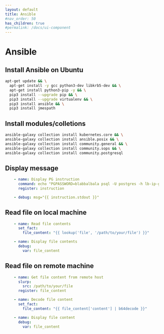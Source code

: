 ```yaml
---
layout: default
title: Ansible
#nav_order: 50
has_children: true
#permalink: /docs/ui-component
---
```


# Ansible

## Install Ansible on Ubuntu

```bash
apt-get update && \
  apt-get install -y gcc python3-dev libkrb5-dev && \
  apt-get install python3-pip -y && \
  pip3 install --upgrade pip && \
  pip3 install --upgrade virtualenv && \
  pip3 install ansible && \
  pip3 install jmespath
```

## Install modules/colletions

```bash
ansible-galaxy collection install kubernetes.core && \
ansible-galaxy collection install ansible.posix && \
ansible-galaxy collection install community.general && \
ansible-galaxy collection install community.sops && \
ansible-galaxy collection install community.postgresql
```

## Display message

```yaml
    - name: Display PG instruction
      command: echo "PGPASSWORD=blabbalbala psql -U postgres -h lb-ip-goes-here -p 5432"
      register: instruction

    - debug: msg="{{ instruction.stdout }}"
```

## Read file on local machine

```yaml
    - name: Read file contents
      set_fact:
        file_content: "{{ lookup('file', '/path/to/your/file') }}"

    - name: Display file contents
      debug:
        var: file_content
```

## Read file on remote machine

```yaml
    - name: Get file content from remote host
      slurp:
        src: /path/to/your/file
      register: file_content

    - name: Decode file content
      set_fact:
        file_content: "{{ file_content['content'] | b64decode }}"

    - name: Display file content
      debug:
        var: file_content
```
